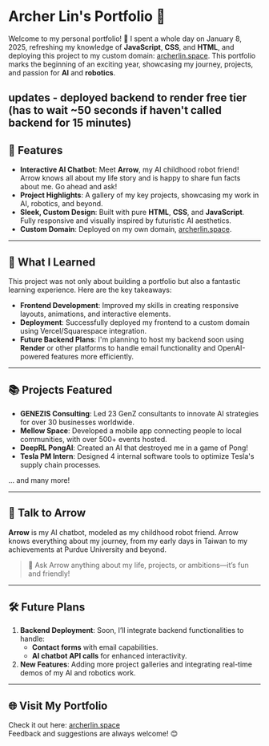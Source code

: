 # Archer Lin's Portfolio 🚀

Welcome to my personal portfolio! 🎉 I spent a whole day on January 8, 2025, refreshing my knowledge of **JavaScript**, **CSS**, and **HTML**, and deploying this project to my custom domain: [archerlin.space](https://archerlin.space). This portfolio marks the beginning of an exciting year, showcasing my journey, projects, and passion for **AI** and **robotics**.

**updates** - deployed backend to render free tier (has to wait ~50 seconds if haven't called backend for 15 minutes)
---

## 🌟 Features
- **Interactive AI Chatbot**: Meet **Arrow**, my AI childhood robot friend! Arrow knows all about my life story and is happy to share fun facts about me. Go ahead and ask!
- **Project Highlights**: A gallery of my key projects, showcasing my work in AI, robotics, and beyond.
- **Sleek, Custom Design**: Built with pure **HTML**, **CSS**, and **JavaScript**. Fully responsive and visually inspired by futuristic AI aesthetics.
- **Custom Domain**: Deployed on my own domain, [archerlin.space](https://archerlin.space).

---

## 🔧 What I Learned
This project was not only about building a portfolio but also a fantastic learning experience. Here are the key takeaways:
- **Frontend Development**: Improved my skills in creating responsive layouts, animations, and interactive elements.
- **Deployment**: Successfully deployed my frontend to a custom domain using Vercel/Squarespace integration.
- **Future Backend Plans**: I'm planning to host my backend soon using **Render** or other platforms to handle email functionality and OpenAI-powered features more efficiently.

---

## 📚 Projects Featured
- **GENEZIS Consulting**: Led 23 GenZ consultants to innovate AI strategies for over 30 businesses worldwide.
- **Mellow Space**: Developed a mobile app connecting people to local communities, with over 500+ events hosted.
- **DeepRL PongAI**: Created an AI that destroyed me in a game of Pong!
- **Tesla PM Intern**: Designed 4 internal software tools to optimize Tesla's supply chain processes.

... and many more!

---

## 🤖 Talk to Arrow
**Arrow** is my AI chatbot, modeled as my childhood robot friend. Arrow knows everything about my journey, from my early days in Taiwan to my achievements at Purdue University and beyond.

> 💬 Ask Arrow anything about my life, projects, or ambitions—it’s fun and friendly!

---

## 🛠️ Future Plans
1. **Backend Deployment**: Soon, I’ll integrate backend functionalities to handle:
   - **Contact forms** with email capabilities.
   - **AI chatbot API calls** for enhanced interactivity.
2. **New Features**: Adding more project galleries and integrating real-time demos of my AI and robotics work.

---

## 🌐 Visit My Portfolio
Check it out here: [archerlin.space](https://archerlin.space)  
Feedback and suggestions are always welcome! 😊
